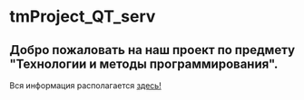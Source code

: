 # tmProject_QT_serv
## Добро пожаловать на наш проект по предмету "Технологии и методы программирования".
Вся информация располагается [здесь!](https://github.com/Rimashi/tmProject_QT_serv/wiki)
